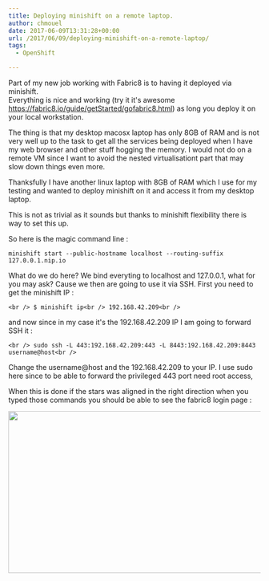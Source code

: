 ```yaml
---
title: Deploying minishift on a remote laptop.
author: chmouel
date: 2017-06-09T13:31:28+00:00
url: /2017/06/09/deploying-minishift-on-a-remote-laptop/
tags:
  - OpenShift

---
```

Part of my new job working with Fabric8 is to having it deployed via minishift.  
Everything is nice and working (try it it's awesome <https://fabric8.io/guide/getStarted/gofabric8.html>) as long you deploy it on your local workstation.

The thing is that my desktop macosx laptop has only 8GB of RAM and is not very well up to the task to get all the services being deployed when I have my web browser and other stuff hogging the memory. I would not do on a remote VM since I want to avoid the nested virtualisationt part that may slow down things even more.

Thanksfully I have another linux laptop with 8GB of RAM which I use for my testing and wanted to deploy minishift on it and access it from my desktop laptop.

This is not as trivial as it sounds but thanks to minishift flexibility there is way to set this up.

So here is the magic command line :

`minishift start --public-hostname localhost --routing-suffix 127.0.0.1.nip.io`

What do we do here? We bind everyting to localhost and 127.0.0.1, what for you may ask? Cause we then are going to use it via SSH. First you need to get the minishift IP :

`<br />
$ minishift ip<br />
192.168.42.209<br />
`

and now since in my case it's the 192.168.42.209 IP I am going to forward SSH it :

`<br />
sudo ssh -L 443:192.168.42.209:443 -L 8443:192.168.42.209:8443 username@host<br />
`

Change the username@host and the 192.168.42.209 to your IP. I use sudo here since to be able to forward the privileged 443 port need root access,

When this is done if the stars was aligned in the right direction when you typed those commands you should be able to see the fabric8 login page :

[<img loading="lazy" src="/wp-content/uploads/2017/06/2017-06-09__15-29-11-31857-1024x511.png" alt="" width="648" height="323" class="aligncenter size-large wp-image-1115" srcset="https://blog.chmouel.com/wp-content/uploads/2017/06/2017-06-09__15-29-11-31857-1024x511.png 1024w, https://blog.chmouel.com/wp-content/uploads/2017/06/2017-06-09__15-29-11-31857-300x150.png 300w, https://blog.chmouel.com/wp-content/uploads/2017/06/2017-06-09__15-29-11-31857-768x383.png 768w" sizes="(max-width: 648px) 100vw, 648px" />][1]

 [1]: /wp-content/uploads/2017/06/2017-06-09__15-29-11-31857.png
